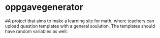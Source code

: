 # oppgavegenerator
#A project that aims to make a learning site for math, where teachers can upload question templates with a general soulution. The templates should have random variables as well.
